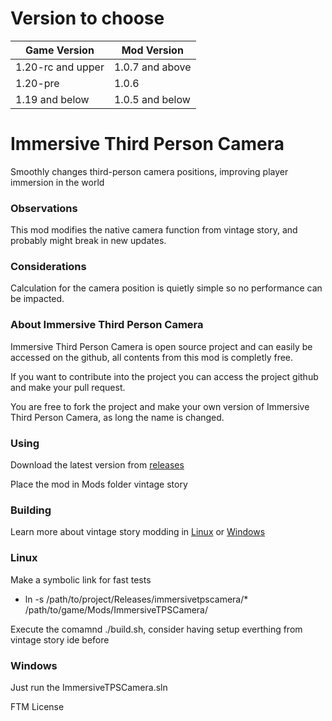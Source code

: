 # Version to choose
| Game Version         | Mod Version          |
|----------------------|----------------------|
| 1.20-rc and upper    | 1.0.7 and above      |
| 1.20-pre             | 1.0.6                |
| 1.19 and below       | 1.0.5 and below      |

# Immersive Third Person Camera
Smoothly changes third-person camera positions, improving player immersion in the world

### Observations
This mod modifies the native camera function from vintage story, and probably might break in new updates.

### Considerations
Calculation for the camera position is quietly simple so no performance can be impacted.

### About Immersive Third Person Camera
Immersive Third Person Camera is open source project and can easily be accessed on the github, all contents from this mod is completly free.

If you want to contribute into the project you can access the project github and make your pull request.

You are free to fork the project and make your own version of Immersive Third Person Camera, as long the name is changed.

### Using
Download the latest version from [releases](https://github.com/LeandroTheDev/immersive_tps_camera/releases)

Place the mod in Mods folder vintage story


### Building
Learn more about vintage story modding in [Linux](https://github.com/LeandroTheDev/arch_linux/wiki/Games#vintage-story-modding) or [Windows](https://wiki.vintagestory.at/index.php/Modding:Setting_up_your_Development_Environment)

### Linux

Make a symbolic link for fast tests
- ln -s /path/to/project/Releases/immersivetpscamera/* /path/to/game/Mods/ImmersiveTPSCamera/

Execute the comamnd ./build.sh, consider having setup everthing from vintage story ide before

### Windows

Just run the ImmersiveTPSCamera.sln

FTM License
